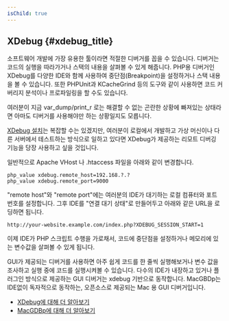 ```yaml
---
isChild: true
---
```


## XDebug {#xdebug_title}

소프트웨어 개발에 가장 유용한 툴이라면 적절한 디버거를 꼽을 수 있습니다. 디버거는 코드의 실행을 따라가거나 스택의 내용을 살펴볼 수 있게 해줍니다.
PHP용 디버거인 XDebug를 다양한 IDE와 함께 사용하여 중단점(Breakpoint)을 설정하거나 스택 내용을 볼 수 있습니다.
또한 PHPUnit과 KCacheGrind 등의 도구와 같이 사용하면 코드 커버리지 분석이나 프로파일링을 할 수도 있습니다.

여러분이 지금 var_dump/print_r 로는 해결할 수 없는 곤란한 상황에 빠져있는 상태라면 아마도 디버거를 사용해야만 하는 상황일지도 모릅니다.

[XDebug 설치][xdebug-install]는 복잡할 수는 있겠지만, 여러분이 로컬에서 개발하고 가상 머신이나 다른 서버에서 테스트하는 방식으로
일하고 있다면 XDebug가 제공하는 리모트 디버깅 기능을 당장 사용하고 싶을 것입니다.

일반적으로 Apache VHost 나 .htaccess 파일을 아래와 같이 변경합니다.

    php_value xdebug.remote_host=192.168.?.?
    php_value xdebug.remote_port=9000

"remote host"와 "remote port"에는 여러분의 IDE가 대기하는 로컬 컴퓨터와 포트 번호를 설정합니다. 그후 IDE를
"연결 대기 상태"로 만들어두고 아래와 같은 URL을 로딩하면 됩니다.

    http://your-website.example.com/index.php?XDEBUG_SESSION_START=1

이제 IDE가 PHP 스크립트 수행을 가로채서, 코드에 중단점을 설정하거나 메모리에 있는 변수값을 살펴볼 수 있게 됩니다.

GUI가 제공되는 디버거를 사용하면 아주 쉽게 코드를 한 줄씩 실행해보거나 변수 값을 조사하고 실행 중에 코드를 실행시켜볼 수 있습니다.
다수의 IDE가 내장하고 있거나 플러그인 방식으로 제공하는 GUI 디버거는 xdebug 기반으로 동작합니다. MacGBDp는 IDE없이 독자적으로 동작하는, 오픈소스로 제공되는 Mac 용 GUI 디버거입니다.

 * [XDebug에 대해 더 알아보기][xdebug-docs]
 * [MacGDBp에 대해 더 알아보기][macgdbp-install]

[xdebug-docs]: http://xdebug.org/docs/
[xdebug-install]: http://xdebug.org/docs/install
[macgdbp-install]: http://www.bluestatic.org/software/macgdbp/
